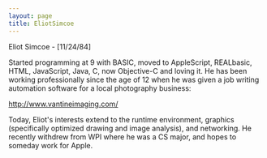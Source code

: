 ```yaml
---
layout: page
title: EliotSimcoe
---
```




Eliot Simcoe - [11/24/84]

Started programming at 9 with BASIC, moved to AppleScript, REALbasic, HTML, JavaScript, Java, C, now Objective-C and loving it. He has been working professionally since the age of 12 when he was given a job writing automation software for a local photography business:

http://www.vantineimaging.com/

Today, Eliot's interests extend to the runtime environment, graphics (specifically optimized drawing and image analysis), and networking. He recently withdrew from WPI where he was a CS major, and hopes to someday work for Apple.

